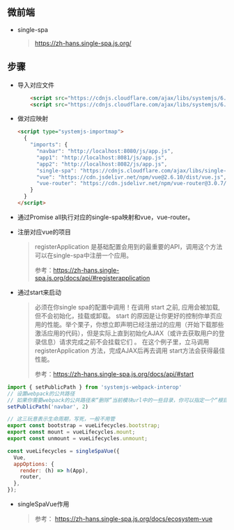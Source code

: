## 微前端
- single-spa 
    > https://zh-hans.single-spa.js.org/

## 步骤
- 导入对应文件
    ```html
        <script src="https://cdnjs.cloudflare.com/ajax/libs/systemjs/6.1.1/system.min.js"></script>
        <script src="https://cdnjs.cloudflare.com/ajax/libs/systemjs/6.1.1/extras/amd.min.js"></script>
    ```

- 做对应映射
    ```html
    <script type="systemjs-importmap">
      {
        "imports": {
          "navbar": "http://localhost:8080/js/app.js",
          "app1": "http://localhost:8081/js/app.js",
          "app2": "http://localhost:8082/js/app.js",
          "single-spa": "https://cdnjs.cloudflare.com/ajax/libs/single-spa/4.3.7/system/single-spa.min.js",
          "vue": "https://cdn.jsdelivr.net/npm/vue@2.6.10/dist/vue.js",
          "vue-router": "https://cdn.jsdelivr.net/npm/vue-router@3.0.7/dist/vue-router.min.js"
        }
      }
    </script>
    ```

- 通过Promise all执行对应的single-spa映射和vue，vue-router。
- 注册对应vue的项目
    > registerApplication 是基础配置会用到的最重要的API，调用这个方法可以在single-spa中注册一个应用。
    >
    > 参考：https://zh-hans.single-spa.js.org/docs/api/#registerapplication

- 通过start来启动
    > 必须在你single spa的配置中调用！在调用 start 之前, 应用会被加载, 但不会初始化，挂载或卸载。 start 的原因是让你更好的控制你单页应用的性能。举个栗子，你想立即声明已经注册过的应用（开始下载那些激活应用的代码），但是实际上直到初始化AJAX（或许去获取用户的登录信息）请求完成之前不会挂载它们 。 在这个例子里，立马调用 registerApplication 方法，完成AJAX后再去调用 start方法会获得最佳性能。
    >
    > 参考：https://zh-hans.single-spa.js.org/docs/api/#start


```js
import { setPublicPath } from 'systemjs-webpack-interop'
// 设置webpack的公共路径
// 如果你需要webpack的公共路径来“删除”当前模块url中的一些目录，你可以指定一个“根目录级别”。注意，根目录级别从右到左读，1表示“当前目录”，2表示“上一个目录”:
setPublicPath('navbar', 2)
```


```js
// 这三玩意表示生命周期，写死，一般不用管
export const bootstrap = vueLifecycles.bootstrap;
export const mount = vueLifecycles.mount;
export const unmount = vueLifecycles.unmount;
```


```js
const vueLifecycles = singleSpaVue({
  Vue,
  appOptions: {
    render: (h) => h(App),
    router,
  },
});
```
- singleSpaVue作用
    > 参考： https://zh-hans.single-spa.js.org/docs/ecosystem-vue